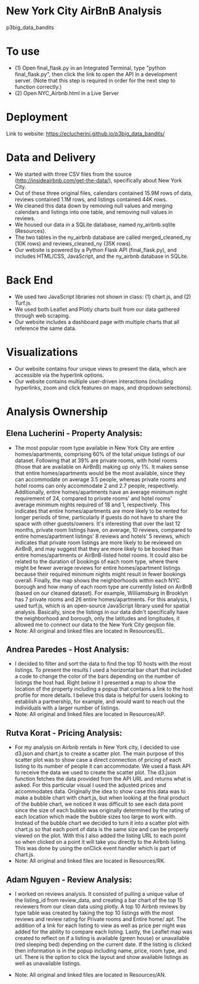 # New York City AirBnB Analysis
p3big_data_bandits

# To use
- (1) Open final_flask.py in an Integrated Terminal, type "python final_flask.py", then click the link to open the API in a development server. (Note that this step is required in order for the next step to function correctly.)
- (2) Open NYC_Airbnb.html in a Live Server

# Deployment
Link to website: https://eclucherini.github.io/p3big_data_bandits/

# Data and Delivery
- We started with three CSV files from the source (http://insideairbnb.com/get-the-data/), specifically about New York City.
- Out of these three original files, calendars contained 15.9M rows of data, reviews contained 1.1M rows, and listings contained 44K rows.
- We cleaned this data down by removing null values and merging calendars and listings into one table, and removing null values in reviews. 
- We housed our data in a SQLite database, named ny_airbnb.sqlite (Resources).
- The two tables in the ny_airbnb database are called merged_cleaned_ny (10K rows) and reviews_cleaned_ny (35K rows).
- Our website is powered by a Python Flask API (final_flask.py), and includes HTML/CSS, JavaScript, and the ny_airbnb database in SQLite.

# Back End
- We used two JavaScript libraries not shown in class: (1) chart.js, and (2) Turf.js.
- We used both Leaflet and Plotly charts built from our data gathered through web scraping.
- Our website includes a dashboard page with multiple charts that all reference the same data.

# Visualizations 
- Our website contains four unique views to present the data, which are accessible via the hyperlink options.
- Our website contains multiple user-driven interactions (including hyperlinks, zoom and click features on maps, and dropdown selections). 

# Analysis Ownership
Elena Lucherini - Property Analysis:
- 
- The most popular room type available in New York City are entire homes/apartments, comprising 60% of the total unique listings of our dataset. Following that at 39% are private rooms, with hotel rooms (those that are available on AirBnB) making up only 1%. It makes sense that entire homes/apartments would be the most available, since they can accommodate on average 3.5 people, whereas private rooms and hotel rooms can only accommodate 2 and 2.7 people, respectively. Additionally, entire homes/apartments have an average minimum night requirement of 24, compared to private rooms' and hotel rooms' average minimum nights required of 18 and 1, respectively. This indicates that entire homes/apartments are more likely to be rented for longer periods of time, particularly if guests do not have to share the space with other guests/owners. It's interesting that over the last 12 months, private room listings have, on average, 10 reviews, compared to entire homes/apartment listings' 8 reviews and hotels' 5 reviews, which indicates that private room listings are more likely to be reviewed on AirBnB, and may suggest that they are more likely to be booked than entire homes/apartments or AirBnB-listed hotel rooms. It could also be related to the duration of bookings of each room type, where there might be fewer average reviews for entire homes/apartment listings because their required minimum nights might result in fewer bookings overall. Finally, the map shows the neighborhoods within each NYC borough and how many of each room type are currently listed on AirBnB (based on our cleaned dataset). For example, Williamsburg in Brooklyn has 7 private rooms and 26 entire homes/apartments. For this analysis, I used turf.js, which is an open-source JavaScript library used for spatial analysis. Basically, since the listings in our data didn't specifically have the neighborhood and borough, only the latitudes and longitudes, it allowed me to connect our data to the New York City geojson file.
- Note: All original and linked files are located in Resources/EL.

Andrea Paredes - Host Analysis:
- 
- I decided to filter and sort the data to find the top 10 hosts with the most listings. To present the results I used a horizontal bar chart that included a code to change the color of the bars depending on the number of listings the host had. Right below it I presented a map to show the location of the property including a popup that contains a link to the host profile for more details. I believe this data is helpful for users looking to establish a partnership, for example, and would want to reach out the individuals with a larger number of listings.
- Note: All original and linked files are located in Resources/AP.

Rutva Korat - Pricing Analysis:
- 
- For my analysis on Airbnb rentals in New York city, I decided to use d3.json and chart.js to create a scatter plot. The main purpose of this scatter plot was to show case a direct connection of pricing of each listing to its number of people it can accommodate. We used a flask API to receive the data we used to create the scatter plot. The d3.json function fetches the data provided from the API URL and returns what is asked. For this particular visual I used the adjusted prices and accommodates data. Originally the idea to show case this data was to make a bubble chart with chart.js, but when looking at the final product of the bubble chart, we noticed it was difficult to see each data point since the size of each bubble was originally determined by the rating of each location which made the bubble sizes too large to work with. Instead of the bubble chart we decided to turn it into a scatter plot with chart.js so that each point of data is the same size and can be properly viewed on the plot. With this I also added the listing URL to each point so when clicked on a point it will take you directly to the Airbnb listing.
This was done by using the onClick event handler which is part of chart.js.
- Note: All original and linked files are located in Resources/RK.

Adam Nguyen - Review Analysis: 
-
- I worked on reviews analysis. It consisted of pulling a unique value of the listing_id from review_data, and creating a bar chart of the top 15 reviewers from our clean data using plotly. 
 A top 10 Airbnb reviews by type table was created by taking the top 10 listings with the most reviews and review rating for Private rooms and Entire home/ apt. The addition of a link for each listing to view as well as price per night was added for the ability to compare each listing.
Lastly, the Leaflet map was created to reflect on if a listing is available (green house) or unavailable (red sleeping bed) depending on the current date. If the listing is clicked then information is in the popup including name, price, room type, and url. There is the option to click the layout and show available listings as well as unavailable listings. 

- Note: All original and linked files are located in Resources/AN. 
